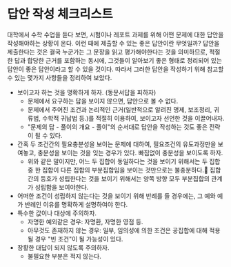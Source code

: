 <!---
title: '답안 작성 체크리스트'
language: Korean
category: Mathematics
--->

# 답안 작성 체크리스트

대학에서 수학 수업을 듣다 보면, 시험이나 레포트 과제를 위해 어떤 문제에 대한 답안을
작성해야하는 상황이 온다.
이런 때에 제출할 수 있는 좋은 답안이란 무엇일까? 답안을 제출한다는 것은 결국
누군가는 그 문장을 읽고 평가해야한다는 것을 의미하므로,
적절한 답과 합당한 근거를 포함하는 동시에, 그것들이 알아보기 좋은 형태로 정리되어 있는
답안이 좋은 답안이라고 할 수 있을 것이다.
따라서 그러한 답안을 작성하기 위해 참고할 수 있는 몇가지 사항들을 정리하여 보았다.

- 보이고자 하는 것을 명확하게 하자. (동문서답을 피하자)
    * 문제에서 요구하는 답을 보이지 않으면, 답안으로 볼 수 없다.
    * 문제에서 주어진 조건과 논리적인 근거(일반적으로 알려진 명제, 보조정리, 귀류법, 수학적 귀납법 등.)를
    적절히 이용하여, 보이고자 선언한 것을 이끌어내자.
    * "문제의 답 - 풀이의 개요 - 풀이"의 순서대로 답안을 작성하는 것도 좋은 전략이 될 수 있다.
- 간혹 두 조건간의 필요충분성을 보이는 문제에 대하여, 필요조건의 유도과정만을 보여놓고,
  충분성을 보이는 것을 잊는 경우가 있다. 빠짐없이 충분성을 보이도록 하자.
    * 위와 같은 말이지만, 어느 두 집합이 동일하다는 것을 보이기 위해서는
    두 집합 중 한 집합이 다른 집합의 부분집합임을 보이는 것만으로는 불충분하다.
    집합간의 등호가 성립한다는 것을 보이기 위해서는 양쪽 방향 모두 부분집합의 관계가 성립함을 보여야한다.
- 어떠한 조건이 성립하지 않는다는 것을 보이기 위해 반례를 들 경우에는, 그 예와 예가 반례인 이유를
명확하게 설명하여야 한다.
- 특수한 값이나 대상에 주의하자.
    - 자명한 예외같은 경우: 자명환, 자명한 영점 등.
    - 아무것도 존재하지 않는 경우: 일부, 임의성에 의한 조건은 공집합에 대해 적용될 경우 "빈 조건"이 될
    가능성이 있다.
- 장황한 대답이 되지 않도록 주의하자.
    - 불필요한 부분은 적지 않는다.